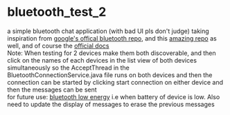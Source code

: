 # bluetooth_test_2

a simple bluetooth chat application (with bad UI pls don't judge) taking inspiration from [google's offical bluetooth repo](https://github.com/android/connectivity-samples/tree/main/BluetoothChat), 
and this [amazing repo](https://github.com/mitchtabian/Sending-and-Receiving-Data-with-Bluetooth) as well, and of course the [official docs](https://developer.android.com/guide/topics/connectivity/bluetooth)  
Note: When testing for 2 devices make them both discoverable, and then click on the names of each devices in the list view of both devices simultaneously so the 
AcceptThread in the BluetoothConnectionService.java file runs on both devices and then the connection can be started by clicking start connection on either device and then the messages can be sent  
for future use: [bluetooth low energy](https://developer.android.com/guide/topics/connectivity/bluetooth/ble-overview) i.e when battery of device is low. Also need to update the display of messages to erase the previous messages


